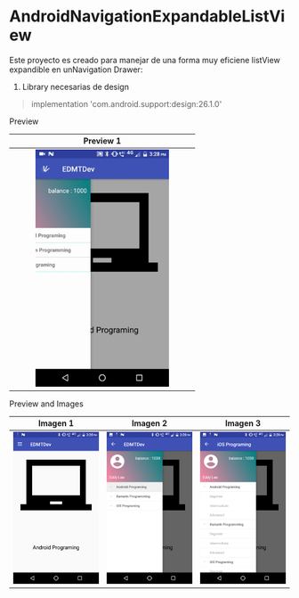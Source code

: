 # AndroidNavigationExpandableListView
Este proyecto es creado para manejar de una forma muy eficiene listView expandible en unNavigation Drawer:  

1. Library necesarias de design  
>  implementation 'com.android.support:design:26.1.0'  

Preview  

Preview 1             	 | 
:-----------------------:|
<img src="https://github.com/puitiza/AndroidNavigationExpandableListView/blob/master/preview/gif/2018_07_24_15_29_45.gif?raw=true" width="75%"  />    |  

Preview and Images  

Imagen 1             	   |  Imagen 2	        				| Imagen 3		 		           |
:-----------------------:|:-------------------------: | :-------------------------:|
![alt text][logo1] 		   |![alt text][logo2] 	    		|![alt text][logo3]	    		 |



[logo1]: https://github.com/puitiza/AndroidNavigationExpandableListView/blob/master/preview/images/1.png?raw=true
[logo2]: https://github.com/puitiza/AndroidNavigationExpandableListView/blob/master/preview/images/2.png?raw=true
[logo3]: https://github.com/puitiza/AndroidNavigationExpandableListView/blob/master/preview/images/3.png?raw=true
